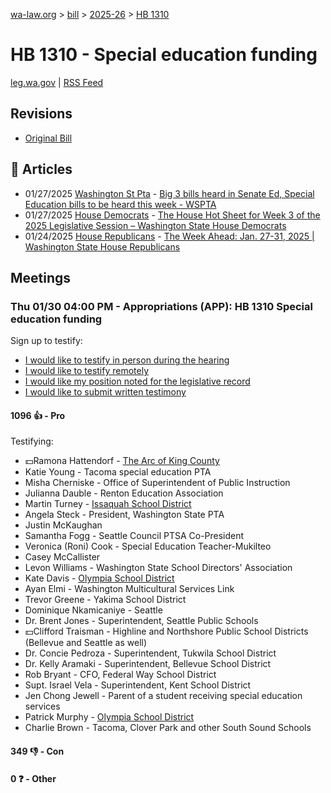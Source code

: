 [wa-law.org](/) > [bill](/bill/) > [2025-26](/bill/2025-26/) > [HB 1310](/bill/2025-26/hb/1310/)

# HB 1310 - Special education funding
[leg.wa.gov](https://app.leg.wa.gov/billsummary?BillNumber=1310&Year=2025&Initiative=false) | [RSS Feed](./rss.xml)

## Revisions
* [Original Bill](1/)

## 📰 Articles
* 01/27/2025 [Washington St Pta](/org/washington_st_pta/) - [Big 3 bills heard in Senate Ed, Special Education bills to be heard this week - WSPTA](https://www.wastatepta.org/2025session-week3/#:~:text=HB%201310)
* 01/27/2025 [House Democrats](/org/house_democrats/) - [The House Hot Sheet for Week 3 of the 2025 Legislative Session – Washington State House Democrats](https://housedemocrats.wa.gov/blog/2025/01/27/the-house-hot-sheet-for-week-3-of-the-2025-legislative-session/#:~:text=HB%201310)
* 01/24/2025 [House Republicans](/org/house_republicans/) - [The Week Ahead: Jan. 27-31, 2025 | Washington State House Republicans](https://houserepublicans.wa.gov/week/the-week-ahead-jan-27-31-2025/#:~:text=HB%201310)

## Meetings
### Thu 01/30 04:00 PM - Appropriations (APP): HB 1310 Special education funding
Sign up to testify:
* [I would like to testify in person during the hearing](https://app.leg.wa.gov/csi/Testifier/Add?chamber=House&mId=32569&aId=162320&caId=25184&tId=1)
* [I would like to testify remotely](https://app.leg.wa.gov/csi/Testifier/Add?chamber=House&mId=32569&aId=162320&caId=25184&tId=2)
* [I would like my position noted for the legislative record](https://app.leg.wa.gov/csi/Testifier/Add?chamber=House&mId=32569&aId=162320&caId=25184&tId=3)
* [I would like to submit written testimony](https://app.leg.wa.gov/csi/Testifier/Add?chamber=House&mId=32569&aId=162320&caId=25184&tId=4)

#### 1096 👍 - Pro
Testifying:
* 💵Ramona Hattendorf - [The Arc of King County](/org/the_arc_of_king_county/)
* Katie Young - Tacoma special education PTA
* Misha Cherniske - Office of Superintendent of Public Instruction
* Julianna Dauble - Renton Education Association
* Martin Turney - [Issaquah School District](/org/issaquah_school_district/)
* Angela Steck - President, Washington State PTA
* Justin McKaughan
* Samantha Fogg - Seattle Council PTSA Co-President
* Veronica  (Roni) Cook - Special Education Teacher-Mukilteo
* Casey McCallister
* Levon Williams - Washington State School Directors' Association
* Kate Davis - [Olympia School District](/org/olympia_school_district/)
* Ayan Elmi - Washington Multicultural Services Link
* Trevor Greene - Yakima School District
* Dominique Nkamicaniye - Seattle
* Dr. Brent Jones - Superintendent, Seattle Public Schools
* 💵Clifford Traisman - Highline and Northshore Public School Districts (Bellevue and Seattle as well)
* Dr. Concie Pedroza - Superintendent, Tukwila School District
* Dr. Kelly Aramaki - Superintendent, Bellevue School District
* Rob Bryant - CFO, Federal Way School District
* Supt. Israel Vela - Superintendent, Kent School District
* Jen Chong Jewell - Parent of a student receiving special education services
* Patrick Murphy - [Olympia School District](/org/olympia_school_district/)
* Charlie Brown - Tacoma, Clover Park and other South Sound Schools

#### 349 👎 - Con

#### 0 ❓ - Other
